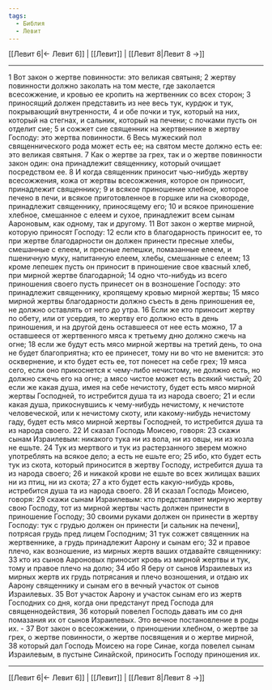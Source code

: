 ```yaml
---
tags:
  - Библия
  - Левит
---
```

[[Левит 6|← Левит 6]] | [[Левит]] | [[Левит 8|Левит 8 →]]

---
1 Вот закон о жертве повинности: это великая святыня;
2 жертву повинности должно заколать на том месте, где заколается всесожжение, и кровью ее кропить на жертвенник со всех сторон;
3 приносящий должен представить из нее весь тук, курдюк и тук, покрывающий внутренности,
4 и обе почки и тук, который на них, который на стегнах, и сальник, который на печени; с почками пусть он отделит сие;
5 и сожжет сие священник на жертвеннике в жертву Господу: это жертва повинности.
6 Весь мужеский пол священнического рода может есть ее; на святом месте должно есть ее: это великая святыня.
7 Как о жертве за грех, так и о жертве повинности закон один: она принадлежит священнику, который очищает посредством ее.
8 И когда священник приносит чью-нибудь жертву всесожжения, кожа от жертвы всесожжения, которое он приносит, принадлежит священнику;
9 и всякое приношение хлебное, которое печено в печи, и всякое приготовленное в горшке или на сковороде, принадлежит священнику, приносящему его;
10 и всякое приношение хлебное, смешанное с елеем и сухое, принадлежит всем сынам Аароновым, как одному, так и другому.
11 Вот закон о жертве мирной, которую приносят Господу:
12 если кто в благодарность приносит ее, то при жертве благодарности он должен принести пресные хлебы, смешанные с елеем, и пресные лепешки, помазанные елеем, и пшеничную муку, напитанную елеем, хлебы, смешанные с елеем;
13 кроме лепешек пусть он приносит в приношение свое квасный хлеб, при мирной жертве благодарной;
14 одно что-нибудь из всего приношения своего пусть принесет он в возношение Господу: это принадлежит священнику, кропящему кровью мирной жертвы;
15 мясо мирной жертвы благодарности должно съесть в день приношения ее, не должно оставлять от него до утра.
16 Если же кто приносит жертву по обету, или от усердия, то жертву его должно есть в день приношения, и на другой день оставшееся от нее есть можно,
17 а оставшееся от жертвенного мяса к третьему дню должно сжечь на огне;
18 если же будут есть мясо мирной жертвы на третий день, то она не будет благоприятна; кто ее принесет, тому ни во что не вменится: это осквернение, и кто будет есть ее, тот понесет на себе грех;
19 мяса сего, если оно прикоснется к чему-либо нечистому, не должно есть, но должно сжечь его на огне; а мясо чистое может есть всякий чистый;
20 если же какая душа, имея на себе нечистоту, будет есть мясо мирной жертвы Господней, то истребится душа та из народа своего;
21 и если какая душа, прикоснувшись к чему-нибудь нечистому, к нечистоте человеческой, или к нечистому скоту, или какому-нибудь нечистому гаду, будет есть мясо мирной жертвы Господней, то истребится душа та из народа своего.
22 И сказал Господь Моисею, говоря:
23 скажи сынам Израилевым: никакого тука ни из вола, ни из овцы, ни из козла не ешьте.
24 Тук из мертвого и тук из растерзанного зверем можно употреблять на всякое дело; а есть не ешьте его;
25 ибо, кто будет есть тук из скота, который приносится в жертву Господу, истребится душа та из народа своего;
26 и никакой крови не ешьте во всех жилищах ваших ни из птиц, ни из скота;
27 а кто будет есть какую-нибудь кровь, истребится душа та из народа своего.
28 И сказал Господь Моисею, говоря:
29 скажи сынам Израилевым: кто представляет мирную жертву свою Господу, тот из мирной жертвы часть должен принести в приношение Господу;
30 своими руками должен он принести в жертву Господу: тук с грудью должен он принести [и сальник на печени], потрясая грудь пред лицем Господним;
31 тук сожжет священник на жертвеннике, а грудь принадлежит Аарону и сынам его;
32 и правое плечо, как возношение, из мирных жертв ваших отдавайте священнику:
33 кто из сынов Аароновых приносит кровь из мирной жертвы и тук, тому и правое плечо на долю;
34 ибо Я беру от сынов Израилевых из мирных жертв их грудь потрясания и плечо возношения, и отдаю их Аарону священнику и сынам его в вечный участок от сынов Израилевых.
35 Вот участок Аарону и участок сынам его из жертв Господних со дня, когда они предстанут пред Господа для священнодействия,
36 который повелел Господь давать им со дня помазания их от сынов Израилевых. Это вечное постановление в роды их. -
37 Вот закон о всесожжении, о приношении хлебном, о жертве за грех, о жертве повинности, о жертве посвящения и о жертве мирной,
38 который дал Господь Моисею на горе Синае, когда повелел сынам Израилевым, в пустыне Синайской, приносить Господу приношения их.

---
[[Левит 6|← Левит 6]] | [[Левит]] | [[Левит 8|Левит 8 →]]